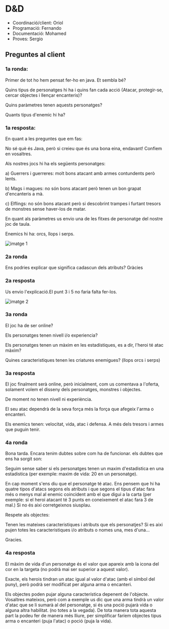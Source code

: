 
# D&D
- Coordinació/client: Oriol
- Programació: Fernando 
- Documentació: Mohamed
- Proves: Sergio

## Preguntes al client

### 1a ronda: 
Primer de tot ho hem pensat fer-ho en java. Et sembla bé? 

Quins tipus de personatges hi ha i quins fan cada acció (Atacar, protegir-se, cercar objectes i llençar encanteris)?

Quins paràmetres tenen aquests personatges?

Quants tipus d'enemic hi ha?

### 1a resposta: 
En quant a les preguntes que em fas:

No sé què és Java, però si creieu que és una bona eina, endavant! Confiem en vosaltres.

Als nostres jocs hi ha els següents personatges:

   a) Guerrers i guerreres: molt bons atacant amb armes contundents però lents.
   
   b) Mags i magues: no són bons atacant però tenen un bon grapat d'encanteris a mà.
   
   c) Elflings: no són bons atacant però si descobrint trampes i furtant tresors de monstres sense haver-los de matar.
   
 En quant als paràmetres us envio una de les fitxes de personatge del nostre joc de taula.
 
 Enemics hi ha: orcs, llops i serps.
 

![imatge 1](https://raw.githubusercontent.com/ory3013/D-D/master/imatge1.jpg)
     
### 2a ronda
Ens podries explicar que significa cadascun dels atributs? Gràcies

### 2a resposta
Us envio l'explicació.El punt 3 i 5 no faria falta fer-los.
 
![imatge 2](https://raw.githubusercontent.com/ory3013/D-D/master/imatge2.png)
### 3a ronda
El joc ha de ser online? 

Els personatges tenen nivell i/o experiencia?

Els personatges tenen un màxim en les estadístiques, es a dir, l'heroi té atac màxim?

Quines caracteristiques tenen les criatures enemigues? (llops orcs i serps)

### 3a resposta
 El joc finalment serà online, però inicialment, com us comentava a l'oferta, solament volem el disseny dels personatges, monstres i objectes.
 
  De moment no tenen nivell ni experiència.
  
  El seu atac dependrà de la seva força més la força que afegeix l'arma o encanteri.
  
  Els enemics tenen: velocitat, vida, atac i defensa. A més dels tresors i armes que puguin tenir.
  

###  4a ronda
Bona tarda. Encara tenim dubtes sobre com ha de funcionar. els dubtes que ens ha sorgit son: 

Seguim sense saber si els personatges tenen un maxim d'estadistica en una estadistica (per exemple: maxim de vida: 20 en un personatge).

En cap moment s'ens diu que el personatge té atac. Ens pensem que hi ha quatre tipos d'atacs segons els atributs i que segons el tipus d'atac fara més o menys mal al enemic coincident amb el que digui a la carta (per exemple:  si el heroi atacant té 3 punts en coneixement el atac fara 3 de mal.) Si no és aixi corretgeixnos siusplau.

Respete als objectes:

Tenen les mateixes caracteristiques i atributs que els personatjes? Si es aixi pujen totes les caracteristiques i/o atributs o nomes una, mes d'una... 

Gracies.

### 4a resposta

El màxim de vida d'un personatge és el valor que apareix amb la icona del cor en la targeta (no podrà mai ser superior a aquest valor).

Exacte, els herois tindran un atac igual al valor d'atac (amb el símbol del puny), però podrà ser modificat per alguna arma o encanteri.

Els objectes poden pujar alguna característica depenent de l'objecte. Vosaltres mateixos, però com a exemple us dic que una arma tindrà un valor d'atac que se li sumarà al del personatge, si és una poció pujarà vida o alguna altra habilitat. (no totes a la vegada). De tota manera tota aquesta part la podeu fer de manera més lliure, per simplificar faríem objectes tipus arma o encanteri (puja l'atac) o poció (puja la vida).


